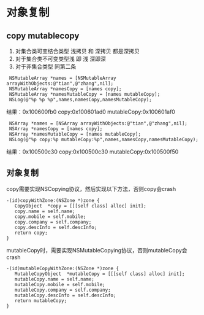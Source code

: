 # 对象复制
## copy mutablecopy
1. 对集合类可变结合类型 浅拷贝 和 深拷贝 都是深拷贝
2. 对于集合类不可变类型浅 即 浅  深即深
3. 对于非集合类型 同第二条
```
 NSMutableArray *names = [NSMutableArray arrayWithObjects:@"tian",@"zhang",nil];
 NSMutableArray *namesCopy = [names copy];
 NSMutableArray *namesMutableCopy = [names mutableCopy];
 NSLog(@"%p %p %p",names,namesCopy,namesMutableCopy);
 ```
 结果：0x100600fb0   copy:0x100601ad0    mutableCopy:0x100601af0

```
 NSArray *names = [NSArray arrayWithObjects:@"tian",@"zhang",nil];
 NSArray *namesCopy = [names copy];
 NSArray *namesMutableCopy = [names mutableCopy];
 NSLog(@"%p copy:%p mutableCopy:%p",names,namesCopy,namesMutableCopy);
 ```
 结果：0x100500c30    copy:0x100500c30      mutableCopy:0x100500f50

## 对象复制
copy需要实现NSCopying协议，然后实现以下方法，否则copy会crash
```
-(id)copyWithZone:(NSZone *)zone {
   CopyObject  *copy = [[[self class] alloc] init];
   copy.name = self.name;
   copy.mobile = self.mobile;
   copy.company = self.company;
   copy.descInfo = self.descInfo;
   return copy;
}
```
mutableCopy时，需要实现NSMutableCopying协议，否则mutableCopy会crash
```
-(id)mutableCopyWithZone:(NSZone *)zone {
   MutableCopyObject  *mutableCopy = [[[self class] alloc] init];
   mutableCopy.name = self.name;
   mutableCopy.mobile = self.mobile;
   mutableCopy.company = self.company;
   mutableCopy.descInfo = self.descInfo;
   return mutableCopy;
}
```